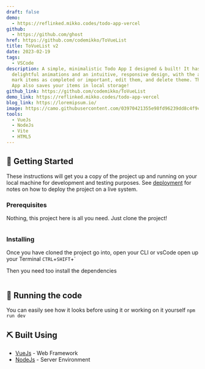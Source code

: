 ```yaml
---
draft: false
demo:
  - https://reflinked.mikko.codes/todo-app-vercel
github:
  - https://github.com/ghost
href: https://github.com/codemikko/ToVueList
title: ToVueList v2
date: 2023-02-19
tags:
  - VSCode
description: A simple, minimalistic Todo App I designed & built! It has
  delightful animations and an intuitive, responsive design, with the ability to
  mark items as completed or important, edit them, and delete theme. This Todo
  App also saves your items in local storage!
github_link: https://github.com/codemikko/ToVueList
demo_link: https://reflinked.mikko.codes/todo-app-vercel
blog_link: https://loremipsum.io/
image: https://camo.githubusercontent.com/03970421355e98fd96239dd8c4f9cef4fd72cc82047d282f4f45db98ba7ce2db/68747470733a2f2f692e696d6775722e636f6d2f4e4a7a793936622e706e67
tools:
  - VueJs
  - NodeJs
  - Vite
  - HTML5
---
```

<!--StartFragment-->

## 🏁 Getting Started[](<>)

These instructions will get you a copy of the project up and running on your local machine for development and testing purposes. See [deployment](https://github.com/codemikko/ToVueList#deployment) for notes on how to deploy the project on a live system.

### [](https://github.com/codemikko/ToVueList#prerequisites)Prerequisites

Nothing, this project here is all you need. Just clone the project!

```

```

### [](https://github.com/codemikko/ToVueList#installing)Installing

Once you have cloned the project go into, open your CLI or vsCode open up your Terminal `CTRL`+`SHIFT`+`

Then you need too install the dependencies

```

```

## [](https://github.com/codemikko/ToVueList#-running-the-code-)🔧 Running the code[](<>)

You can easily see how it looks before using it or working on it yourself `npm run dev`

## [](https://github.com/codemikko/ToVueList#%EF%B8%8F-built-using-)⛏️ Built Using[](<>)

* [VueJs](https://vuejs.org/) - Web Framework
* [NodeJs](https://nodejs.org/en/) - Server Environment

<!--EndFragment-->